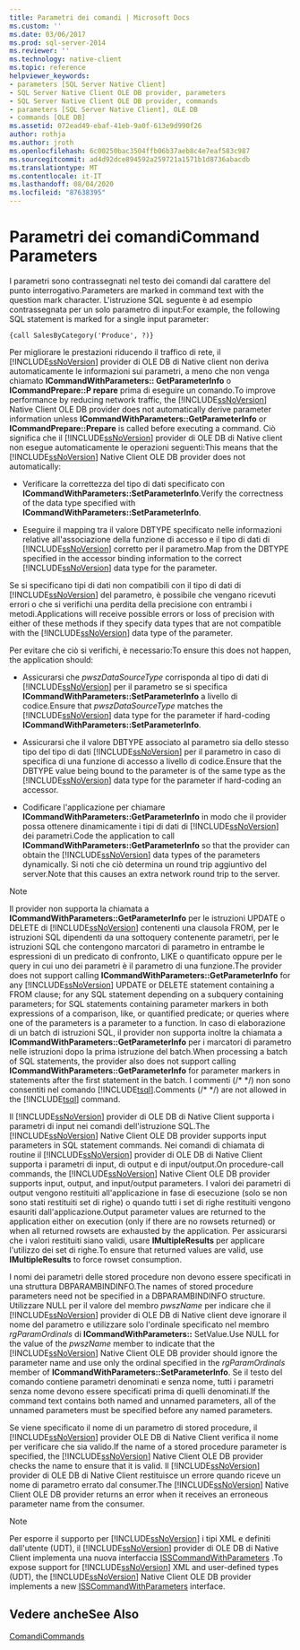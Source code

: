 ```yaml
---
title: Parametri dei comandi | Microsoft Docs
ms.custom: ''
ms.date: 03/06/2017
ms.prod: sql-server-2014
ms.reviewer: ''
ms.technology: native-client
ms.topic: reference
helpviewer_keywords:
- parameters [SQL Server Native Client]
- SQL Server Native Client OLE DB provider, parameters
- SQL Server Native Client OLE DB provider, commands
- parameters [SQL Server Native Client], OLE DB
- commands [OLE DB]
ms.assetid: 072ead49-ebaf-41eb-9a0f-613e9d990f26
author: rothja
ms.author: jroth
ms.openlocfilehash: 6c00250bac3504ffb06b37aeb8c4e7eaf583c987
ms.sourcegitcommit: ad4d92dce894592a259721a1571b1d8736abacdb
ms.translationtype: MT
ms.contentlocale: it-IT
ms.lasthandoff: 08/04/2020
ms.locfileid: "87638395"
---
```

# <a name="command-parameters"></a><span data-ttu-id="07aca-102">Parametri dei comandi</span><span class="sxs-lookup"><span data-stu-id="07aca-102">Command Parameters</span></span>
  <span data-ttu-id="07aca-103">I parametri sono contrassegnati nel testo dei comandi dal carattere del punto interrogativo.</span><span class="sxs-lookup"><span data-stu-id="07aca-103">Parameters are marked in command text with the question mark character.</span></span> <span data-ttu-id="07aca-104">L'istruzione SQL seguente è ad esempio contrassegnata per un solo parametro di input:</span><span class="sxs-lookup"><span data-stu-id="07aca-104">For example, the following SQL statement is marked for a single input parameter:</span></span>  
  
```  
{call SalesByCategory('Produce', ?)}  
```  
  
 <span data-ttu-id="07aca-105">Per migliorare le prestazioni riducendo il traffico di rete, il [!INCLUDE[ssNoVersion](../../includes/ssnoversion-md.md)] provider di OLE DB di Native client non deriva automaticamente le informazioni sui parametri, a meno che non venga chiamato **ICommandWithParameters:: GetParameterInfo** o **ICommandPrepare::P repare** prima di eseguire un comando.</span><span class="sxs-lookup"><span data-stu-id="07aca-105">To improve performance by reducing network traffic, the [!INCLUDE[ssNoVersion](../../includes/ssnoversion-md.md)] Native Client OLE DB provider does not automatically derive parameter information unless **ICommandWithParameters::GetParameterInfo** or **ICommandPrepare::Prepare** is called before executing a command.</span></span> <span data-ttu-id="07aca-106">Ciò significa che il [!INCLUDE[ssNoVersion](../../includes/ssnoversion-md.md)] provider di OLE DB di Native client non esegue automaticamente le operazioni seguenti:</span><span class="sxs-lookup"><span data-stu-id="07aca-106">This means that the [!INCLUDE[ssNoVersion](../../includes/ssnoversion-md.md)] Native Client OLE DB provider does not automatically:</span></span>  
  
-   <span data-ttu-id="07aca-107">Verificare la correttezza del tipo di dati specificato con **ICommandWithParameters::SetParameterInfo**.</span><span class="sxs-lookup"><span data-stu-id="07aca-107">Verify the correctness of the data type specified with **ICommandWithParameters::SetParameterInfo**.</span></span>  
  
-   <span data-ttu-id="07aca-108">Eseguire il mapping tra il valore DBTYPE specificato nelle informazioni relative all'associazione della funzione di accesso e il tipo di dati di [!INCLUDE[ssNoVersion](../../includes/ssnoversion-md.md)] corretto per il parametro.</span><span class="sxs-lookup"><span data-stu-id="07aca-108">Map from the DBTYPE specified in the accessor binding information to the correct [!INCLUDE[ssNoVersion](../../includes/ssnoversion-md.md)] data type for the parameter.</span></span>  
  
 <span data-ttu-id="07aca-109">Se si specificano tipi di dati non compatibili con il tipo di dati di [!INCLUDE[ssNoVersion](../../includes/ssnoversion-md.md)] del parametro, è possibile che vengano ricevuti errori o che si verifichi una perdita della precisione con entrambi i metodi.</span><span class="sxs-lookup"><span data-stu-id="07aca-109">Applications will receive possible errors or loss of precision with either of these methods if they specify data types that are not compatible with the [!INCLUDE[ssNoVersion](../../includes/ssnoversion-md.md)] data type of the parameter.</span></span>  
  
 <span data-ttu-id="07aca-110">Per evitare che ciò si verifichi, è necessario:</span><span class="sxs-lookup"><span data-stu-id="07aca-110">To ensure this does not happen, the application should:</span></span>  
  
-   <span data-ttu-id="07aca-111">Assicurarsi che *pwszDataSourceType* corrisponda al tipo di dati di [!INCLUDE[ssNoVersion](../../includes/ssnoversion-md.md)] per il parametro se si specifica **ICommandWithParameters::SetParameterInfo** a livello di codice.</span><span class="sxs-lookup"><span data-stu-id="07aca-111">Ensure that *pwszDataSourceType* matches the [!INCLUDE[ssNoVersion](../../includes/ssnoversion-md.md)] data type for the parameter if hard-coding **ICommandWithParameters::SetParameterInfo**.</span></span>  
  
-   <span data-ttu-id="07aca-112">Assicurarsi che il valore DBTYPE associato al parametro sia dello stesso tipo del tipo di dati [!INCLUDE[ssNoVersion](../../includes/ssnoversion-md.md)] per il parametro in caso di specifica di una funzione di accesso a livello di codice.</span><span class="sxs-lookup"><span data-stu-id="07aca-112">Ensure that the DBTYPE value being bound to the parameter is of the same type as the [!INCLUDE[ssNoVersion](../../includes/ssnoversion-md.md)] data type for the parameter if hard-coding an accessor.</span></span>  
  
-   <span data-ttu-id="07aca-113">Codificare l'applicazione per chiamare **ICommandWithParameters::GetParameterInfo** in modo che il provider possa ottenere dinamicamente i tipi di dati di [!INCLUDE[ssNoVersion](../../includes/ssnoversion-md.md)] dei parametri.</span><span class="sxs-lookup"><span data-stu-id="07aca-113">Code the application to call **ICommandWithParameters::GetParameterInfo** so that the provider can obtain the [!INCLUDE[ssNoVersion](../../includes/ssnoversion-md.md)] data types of the parameters dynamically.</span></span> <span data-ttu-id="07aca-114">Si noti che ciò determina un round trip aggiuntivo del server.</span><span class="sxs-lookup"><span data-stu-id="07aca-114">Note that this causes an extra network round trip to the server.</span></span>  
  
> [!NOTE]  
>  <span data-ttu-id="07aca-115">Il provider non supporta la chiamata a **ICommandWithParameters::GetParameterInfo** per le istruzioni UPDATE o DELETE di [!INCLUDE[ssNoVersion](../../includes/ssnoversion-md.md)] contenenti una clausola FROM, per le istruzioni SQL dipendenti da una sottoquery contenente parametri, per le istruzioni SQL che contengono marcatori di parametro in entrambe le espressioni di un predicato di confronto, LIKE o quantificato oppure per le query in cui uno dei parametri è il parametro di una funzione.</span><span class="sxs-lookup"><span data-stu-id="07aca-115">The provider does not support calling **ICommandWithParameters::GetParameterInfo** for any [!INCLUDE[ssNoVersion](../../includes/ssnoversion-md.md)] UPDATE or DELETE statement containing a FROM clause; for any SQL statement depending on a subquery containing parameters; for SQL statements containing parameter markers in both expressions of a comparison, like, or quantified predicate; or queries where one of the parameters is a parameter to a function.</span></span> <span data-ttu-id="07aca-116">In caso di elaborazione di un batch di istruzioni SQL, il provider non supporta inoltre la chiamata a **ICommandWithParameters::GetParameterInfo** per i marcatori di parametro nelle istruzioni dopo la prima istruzione del batch.</span><span class="sxs-lookup"><span data-stu-id="07aca-116">When processing a batch of SQL statements, the provider also does not support calling **ICommandWithParameters::GetParameterInfo** for parameter markers in statements after the first statement in the batch.</span></span> <span data-ttu-id="07aca-117">I commenti (/\* \*/) non sono consentiti nel comando [!INCLUDE[tsql](../../includes/tsql-md.md)].</span><span class="sxs-lookup"><span data-stu-id="07aca-117">Comments (/\* \*/) are not allowed in the [!INCLUDE[tsql](../../includes/tsql-md.md)] command.</span></span>  
  
 <span data-ttu-id="07aca-118">Il [!INCLUDE[ssNoVersion](../../includes/ssnoversion-md.md)] provider di OLE DB di Native Client supporta i parametri di input nei comandi dell'istruzione SQL.</span><span class="sxs-lookup"><span data-stu-id="07aca-118">The [!INCLUDE[ssNoVersion](../../includes/ssnoversion-md.md)] Native Client OLE DB provider supports input parameters in SQL statement commands.</span></span> <span data-ttu-id="07aca-119">Nei comandi di chiamata di routine il [!INCLUDE[ssNoVersion](../../includes/ssnoversion-md.md)] provider di OLE DB di Native Client supporta i parametri di input, di output e di input/output.</span><span class="sxs-lookup"><span data-stu-id="07aca-119">On procedure-call commands, the [!INCLUDE[ssNoVersion](../../includes/ssnoversion-md.md)] Native Client OLE DB provider supports input, output, and input/output parameters.</span></span> <span data-ttu-id="07aca-120">I valori dei parametri di output vengono restituiti all'applicazione in fase di esecuzione (solo se non sono stati restituiti set di righe) o quando tutti i set di righe restituiti vengono esauriti dall'applicazione.</span><span class="sxs-lookup"><span data-stu-id="07aca-120">Output parameter values are returned to the application either on execution (only if there are no rowsets returned) or when all returned rowsets are exhausted by the application.</span></span> <span data-ttu-id="07aca-121">Per assicurarsi che i valori restituiti siano validi, usare **IMultipleResults** per applicare l'utilizzo dei set di righe.</span><span class="sxs-lookup"><span data-stu-id="07aca-121">To ensure that returned values are valid, use **IMultipleResults** to force rowset consumption.</span></span>  
  
 <span data-ttu-id="07aca-122">I nomi dei parametri delle stored procedure non devono essere specificati in una struttura DBPARAMBINDINFO.</span><span class="sxs-lookup"><span data-stu-id="07aca-122">The names of stored procedure parameters need not be specified in a DBPARAMBINDINFO structure.</span></span> <span data-ttu-id="07aca-123">Utilizzare NULL per il valore del membro *pwszName* per indicare che il [!INCLUDE[ssNoVersion](../../includes/ssnoversion-md.md)] provider di OLE DB di Native client deve ignorare il nome del parametro e utilizzare solo l'ordinale specificato nel membro *rgParamOrdinals* di **ICommandWithParameters::** SetValue.</span><span class="sxs-lookup"><span data-stu-id="07aca-123">Use NULL for the value of the *pwszName* member to indicate that the [!INCLUDE[ssNoVersion](../../includes/ssnoversion-md.md)] Native Client OLE DB provider should ignore the parameter name and use only the ordinal specified in the *rgParamOrdinals* member of **ICommandWithParameters::SetParameterInfo**.</span></span> <span data-ttu-id="07aca-124">Se il testo del comando contiene parametri denominati e senza nome, tutti i parametri senza nome devono essere specificati prima di quelli denominati.</span><span class="sxs-lookup"><span data-stu-id="07aca-124">If the command text contains both named and unnamed parameters, all of the unnamed parameters must be specified before any named parameters.</span></span>  
  
 <span data-ttu-id="07aca-125">Se viene specificato il nome di un parametro di stored procedure, il [!INCLUDE[ssNoVersion](../../includes/ssnoversion-md.md)] provider OLE DB di Native Client verifica il nome per verificare che sia valido.</span><span class="sxs-lookup"><span data-stu-id="07aca-125">If the name of a stored procedure parameter is specified, the [!INCLUDE[ssNoVersion](../../includes/ssnoversion-md.md)] Native Client OLE DB provider checks the name to ensure that it is valid.</span></span> <span data-ttu-id="07aca-126">Il [!INCLUDE[ssNoVersion](../../includes/ssnoversion-md.md)] provider di OLE DB di Native Client restituisce un errore quando riceve un nome di parametro errato dal consumer.</span><span class="sxs-lookup"><span data-stu-id="07aca-126">The [!INCLUDE[ssNoVersion](../../includes/ssnoversion-md.md)] Native Client OLE DB provider returns an error when it receives an erroneous parameter name from the consumer.</span></span>  
  
> [!NOTE]  
>  <span data-ttu-id="07aca-127">Per esporre il supporto per [!INCLUDE[ssNoVersion](../../includes/ssnoversion-md.md)] i tipi XML e definiti dall'utente (UDT), il [!INCLUDE[ssNoVersion](../../includes/ssnoversion-md.md)] provider di OLE DB di Native Client implementa una nuova interfaccia [ISSCommandWithParameters](../native-client-ole-db-interfaces/isscommandwithparameters-ole-db.md) .</span><span class="sxs-lookup"><span data-stu-id="07aca-127">To expose support for [!INCLUDE[ssNoVersion](../../includes/ssnoversion-md.md)] XML and user-defined types (UDT), the [!INCLUDE[ssNoVersion](../../includes/ssnoversion-md.md)] Native Client OLE DB provider implements a new [ISSCommandWithParameters](../native-client-ole-db-interfaces/isscommandwithparameters-ole-db.md) interface.</span></span>  
  
## <a name="see-also"></a><span data-ttu-id="07aca-128">Vedere anche</span><span class="sxs-lookup"><span data-stu-id="07aca-128">See Also</span></span>  
 [<span data-ttu-id="07aca-129">Comandi</span><span class="sxs-lookup"><span data-stu-id="07aca-129">Commands</span></span>](commands.md)  
  
  
